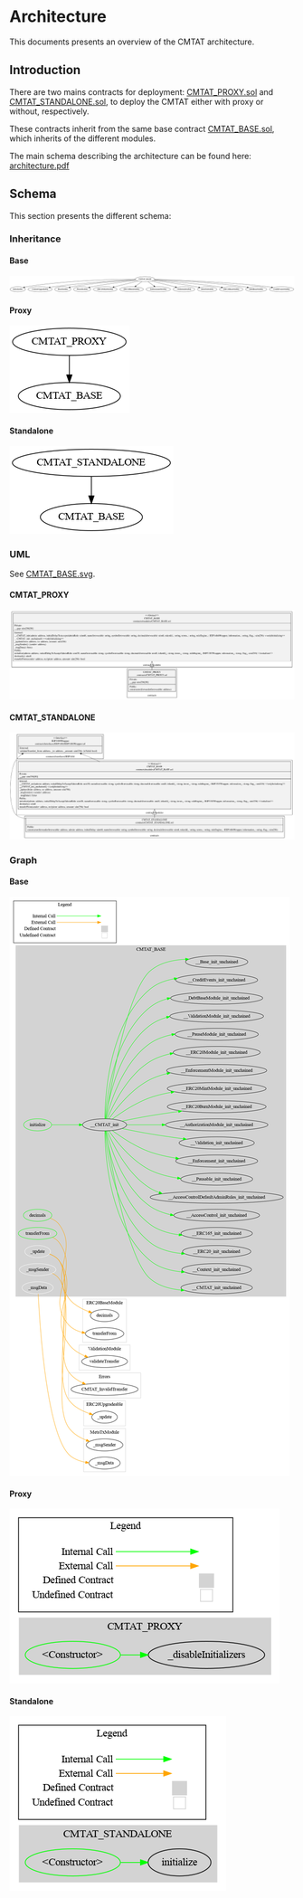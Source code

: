 # Architecture

This documents presents an overview of the CMTAT architecture.


## Introduction

There are two mains contracts for deployment:
[CMTAT_PROXY.sol](../../contracts/CMTAT_PROXY.sol) and
[CMTAT_STANDALONE.sol](../../contracts/CMTAT_STANDALONE.sol), to deploy
the CMTAT either with proxy or without, respectively.

These contracts inherit from the same base contract
[CMTAT_BASE.sol](../contracts/modules/CMTAT_BASE.sol), which inherits of
the different modules.

The main schema describing the architecture can be found here: [architecture.pdf](schema/drawio/architecture.pdf) 

## Schema

This section presents the different schema:

### Inheritance

#### Base

![surya_inheritance_CMTAT_BASE.sol](../schema/surya_inheritance/surya_inheritance_CMTAT_BASE.sol.png)


#### Proxy

![surya_inheritance_CMTAT_PROXY.sol](../schema/surya_inheritance/surya_inheritance_CMTAT_PROXY.sol.png)

#### Standalone

![surya_inheritance_CMTAT_STANDALONE.sol](../schema/surya_inheritance/surya_inheritance_CMTAT_STANDALONE.sol.png)

### UML

See [CMTAT_BASE.svg](../schema/sol2uml/CMTAT_BASE.svg).


#### CMTAT_PROXY

![CMTAT_PROXY_d1](../schema/sol2uml/CMTAT_PROXY.svg)

#### CMTAT_STANDALONE

![CMTAT_STANDALONE_d1](../schema/sol2uml/CMTAT_STANDALONE.svg)



### Graph

#### Base

![surya_graph_CMTAT_BASE.sol](../schema/surya_graph/surya_graph_CMTAT_BASE.sol.png)

#### Proxy

![surya_graph_CMTAT_PROXY.sol](../schema/surya_graph/surya_graph_CMTAT_PROXY.sol.png)

#### Standalone

![surya_graph_CMTAT_STANDALONE.sol](../schema/surya_graph/surya_graph_CMTAT_STANDALONE.sol.png)
